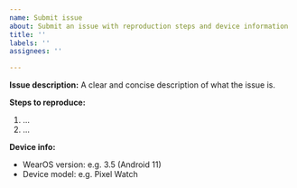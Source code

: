 ```yaml
---
name: Submit issue
about: Submit an issue with reproduction steps and device information
title: ''
labels: ''
assignees: ''

---
```


**Issue description:**
A clear and concise description of what the issue is.

**Steps to reproduce:**
1. ...
2. ...

**Device info:**
 - WearOS version: e.g. 3.5 (Android 11)
 - Device model: e.g. Pixel Watch
